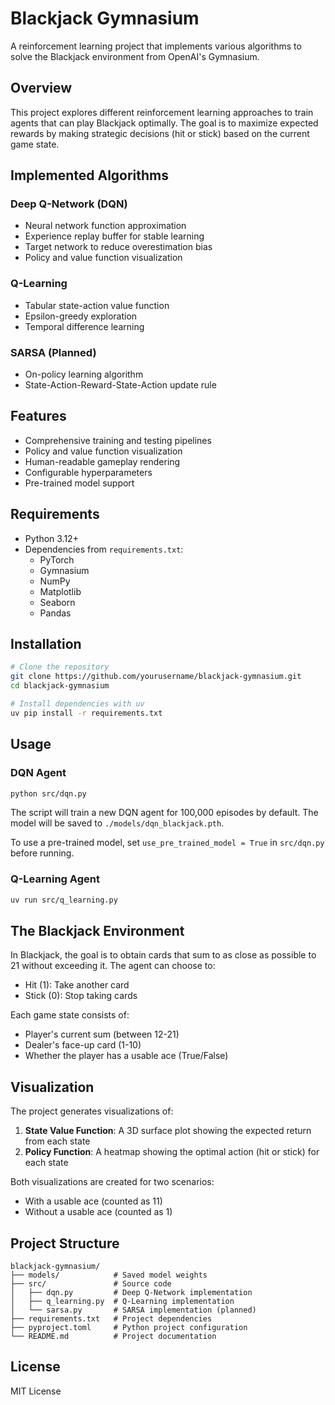 # Blackjack Gymnasium

A reinforcement learning project that implements various algorithms to solve the Blackjack environment from OpenAI's Gymnasium.

## Overview

This project explores different reinforcement learning approaches to train agents that can play Blackjack optimally. The goal is to maximize expected rewards by making strategic decisions (hit or stick) based on the current game state.

## Implemented Algorithms

### Deep Q-Network (DQN)

- Neural network function approximation
- Experience replay buffer for stable learning
- Target network to reduce overestimation bias
- Policy and value function visualization

### Q-Learning

- Tabular state-action value function
- Epsilon-greedy exploration
- Temporal difference learning

### SARSA (Planned)

- On-policy learning algorithm
- State-Action-Reward-State-Action update rule

## Features

- Comprehensive training and testing pipelines
- Policy and value function visualization
- Human-readable gameplay rendering
- Configurable hyperparameters
- Pre-trained model support

## Requirements

- Python 3.12+
- Dependencies from `requirements.txt`:
  - PyTorch
  - Gymnasium
  - NumPy
  - Matplotlib
  - Seaborn
  - Pandas

## Installation

```bash
# Clone the repository
git clone https://github.com/yourusername/blackjack-gymnasium.git
cd blackjack-gymnasium

# Install dependencies with uv
uv pip install -r requirements.txt
```

## Usage

### DQN Agent

```bash
python src/dqn.py
```

The script will train a new DQN agent for 100,000 episodes by default. The model will be saved to `./models/dqn_blackjack.pth`.

To use a pre-trained model, set `use_pre_trained_model = True` in `src/dqn.py` before running.

### Q-Learning Agent

```bash
uv run src/q_learning.py
```

## The Blackjack Environment

In Blackjack, the goal is to obtain cards that sum to as close as possible to 21 without exceeding it. The agent can choose to:

- Hit (1): Take another card
- Stick (0): Stop taking cards

Each game state consists of:

- Player's current sum (between 12-21)
- Dealer's face-up card (1-10)
- Whether the player has a usable ace (True/False)

## Visualization

The project generates visualizations of:

1. **State Value Function**: A 3D surface plot showing the expected return from each state
2. **Policy Function**: A heatmap showing the optimal action (hit or stick) for each state

Both visualizations are created for two scenarios:

- With a usable ace (counted as 11)
- Without a usable ace (counted as 1)

## Project Structure

```
blackjack-gymnasium/
├── models/            # Saved model weights
├── src/               # Source code
│   ├── dqn.py         # Deep Q-Network implementation
│   ├── q_learning.py  # Q-Learning implementation
│   └── sarsa.py       # SARSA implementation (planned)
├── requirements.txt   # Project dependencies
├── pyproject.toml     # Python project configuration
└── README.md          # Project documentation
```

## License

MIT License
